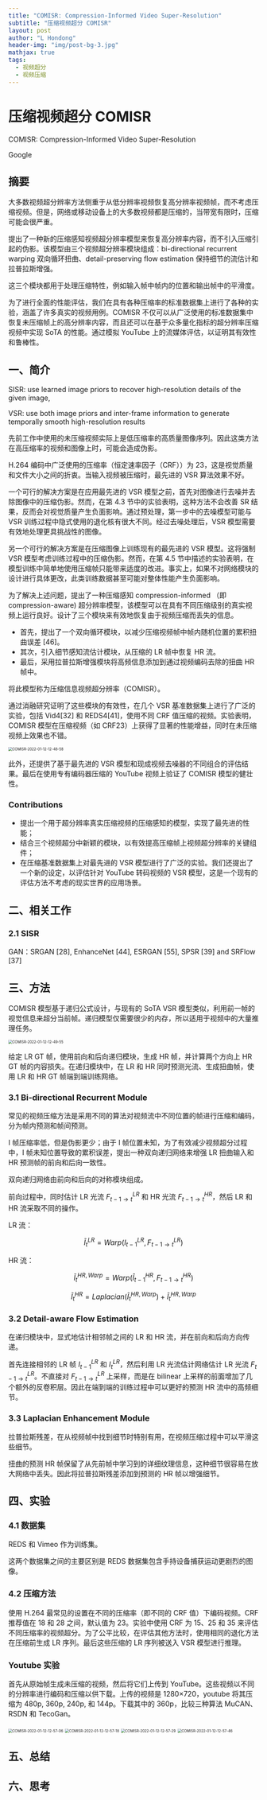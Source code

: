```yaml
---
title: "COMISR: Compression-Informed Video Super-Resolution"
subtitle: "压缩视频超分 COMISR"
layout: post
author: "L Hondong"
header-img: "img/post-bg-3.jpg"
mathjax: true
tags:
  - 视频超分
  - 视频压缩
---
```


# 压缩视频超分 COMISR

COMISR: Compression-Informed Video Super-Resolution

Google

## 摘要

大多数视频超分辨率方法侧重于从低分辨率视频恢复高分辨率视频帧，而不考虑压缩视频。但是，网络或移动设备上的大多数视频都是压缩的，当带宽有限时，压缩可能会很严重。

提出了一种新的压缩感知视频超分辨率模型来恢复高分辨率内容，而不引入压缩引起的伪影。该模型由三个视频超分辨率模块组成：bi-directional recurrent warping 双向循环扭曲、detail-preserving flow estimation 保持细节的流估计和拉普拉斯增强。

这三个模块都用于处理压缩特性，例如输入帧中帧内的位置和输出帧中的平滑度。

为了进行全面的性能评估，我们在具有各种压缩率的标准数据集上进行了各种的实验，涵盖了许多真实的视频用例。COMISR 不仅可以从广泛使用的标准数据集中恢复未压缩帧上的高分辨率内容，而且还可以在基于众多量化指标的超分辨率压缩视频中实现 SoTA 的性能。通过模拟 YouTube 上的流媒体评估，以证明其有效性和鲁棒性。

## 一、简介

SISR: use learned image priors to recover high-resolution details of the given image,

VSR: use both image priors and inter-frame information to generate temporally smooth high-resolution results

先前工作中使用的未压缩视频实际上是低压缩率的高质量图像序列。因此这类方法在高压缩率的视频和图像上时，可能会造成伪影。

H.264 编码中广泛使用的压缩率（恒定速率因子（CRF））为 23，这是视觉质量和文件大小之间的折衷。当输入视频被压缩时，最先进的 VSR 算法效果不好。

一个可行的解决方案是在应用最先进的 VSR 模型之前，首先对图像进行去噪并去除图像中的压缩伪影。然而，在第 4.3 节中的实验表明，这种方法不会改善 SR 结果，反而会对视觉质量产生负面影响。通过预处理，第一步中的去噪模型可能与 VSR 训练过程中隐式使用的退化核有很大不同。经过去噪处理后，VSR 模型需要有效地处理更具挑战性的图像。

另一个可行的解决方案是在压缩图像上训练现有的最先进的 VSR 模型。这将强制 VSR 模型考虑训练过程中的压缩伪影。然而，在第 4.5 节中描述的实验表明，在模型训练中简单地使用压缩帧只能带来适度的改进。事实上，如果不对网络模块的设计进行具体更改，此类训练数据甚至可能对整体性能产生负面影响。

为了解决上述问题，提出了一种压缩感知 compression-informed （即 compression-aware) 超分辨率模型，该模型可以在具有不同压缩级别的真实视频上运行良好。设计了三个模块来有效地恢复由于视频压缩而丢失的信息。

- 首先，提出了一个双向循环模块，以减少压缩视频帧中帧内随机位置的累积扭曲误差 [46]。
- 其次，引入细节感知流估计模块，从压缩的 LR 帧中恢复 HR 流。
- 最后，采用拉普拉斯增强模块将高频信息添加到通过视频编码去除的扭曲 HR 帧中。

将此模型称为压缩信息视频超分辨率（COMISR）。

通过消融研究证明了这些模块的有效性，在几个 VSR 基准数据集上进行了广泛的实验，包括 Vid4[32] 和 REDS4[41]，使用不同 CRF 值压缩的视频。实验表明，COMISR 模型在压缩视频（如 CRF23）上获得了显著的性能增益，同时在未压缩视频上效果也不错。

<img src="https://cdn.jsdelivr.net/gh/lhondong/Assets/Images/COMISR-2022-01-12-12-48-58.png" alt="COMISR-2022-01-12-12-48-58" style="zoom:50%;" />

此外，还提供了基于最先进的 VSR 模型和现成视频去噪器的不同组合的评估结果。最后在使用专有编码器压缩的 YouTube 视频上验证了 COMISR 模型的健壮性。

### Contributions

- 提出一个用于超分辨率真实压缩视频的压缩感知的模型，实现了最先进的性能；
- 结合三个视频超分中新颖的模块，以有效提高压缩帧上视频超分辨率的关键组件；
- 在压缩基准数据集上对最先进的 VSR 模型进行了广泛的实验。我们还提出了一个新的设定，以评估针对 YouTube 转码视频的 VSR 模型，这是一个现有的评估方法不考虑的现实世界的应用场景。

## 二、相关工作

### 2.1 SISR

GAN：SRGAN [28], EnhanceNet [44], ESRGAN [55], SPSR [39] and SRFlow [37]

## 三、方法

COMISR 模型基于递归公式设计，与现有的 SoTA VSR 模型类似，利用前一帧的视觉信息来超分当前帧。递归模型仅需要很少的内存，所以适用于视频中的大量推理任务。

<img src="https://cdn.jsdelivr.net/gh/lhondong/Assets/Images/COMISR-2022-01-12-12-49-55.png" alt="COMISR-2022-01-12-12-49-55" style="zoom:50%;" />

给定 LR GT 帧，使用前向和后向递归模块，生成 HR 帧，并计算两个方向上 HR GT 帧的内容损失。在递归模块中，在 LR 和 HR 同时预测光流、生成扭曲帧，使用 LR 和 HR GT 帧端到端训练网络。

### 3.1 Bi-directional Recurrent Module

常见的视频压缩方法是采用不同的算法对视频流中不同位置的帧进行压缩和编码，分为帧内预测和帧间预测。

I 帧压缩率低，但是伪影更少；由于 I 帧位置未知，为了有效减少视频超分过程中，I 帧未知位置导致的累积误差，提出一种双向递归网络来增强 LR 扭曲输入和 HR 预测帧的前向和后向一致性。

双向递归网络由前向和后向的对称模块组成。

前向过程中，同时估计 LR 光流 $F^{LR}_{t-1\rightarrow t}$ 和 HR 光流 $F^{HR}_{t-1\rightarrow t}$，然后 LR 和 HR 流采取不同的操作。

LR 流：

$$
\tilde{I}_{t}^{LR}=Warp\left(I_{t-1}^{LR}, F_{t-1 \rightarrow t}^{LR} \right)
$$

HR 流：

$$
\tilde{I}_{t}^{HR,Warp}=Warp\left(\hat{I}_{t-1}^{HR}, F_{t-1\rightarrow t}^{H R} \right)
$$

$$
\tilde{I}_{t}^{HR}=Laplacian\left(\tilde{I}_{t}^{HR,Warp}\right)+\tilde{I}_{t}^{HR,Warp} 
$$

### 3.2 Detail-aware Flow Estimation

在递归模块中，显式地估计相邻帧之间的 LR 和 HR 流，并在前向和后向方向传递。

首先连接相邻的 LR 帧 $I^{LR}_{t-1}$ 和 $I^{LR}_{t}$，然后利用 LR 光流估计网络估计 LR 光流 $F^{LR}_{t-1\rightarrow t}$。不直接对 $F^{LR}_{t-1\rightarrow t}$ 上采样，而是在 bilinear 上采样的前面增加了几个额外的反卷积层。因此在端到端的训练过程中可以更好的预测 HR 流中的高频细节。

### 3.3 Laplacian Enhancement Module

拉普拉斯残差，在从视频帧中找到细节时特别有用，在视频压缩过程中可以平滑这些细节。

扭曲的预测 HR 帧保留了从先前帧中学习到的详细纹理信息，这种细节很容易在放大网络中丢失。因此将拉普拉斯残差添加到预测的 HR 帧以增强细节。

## 四、实验

### 4.1 数据集

REDS 和 Vimeo 作为训练集。

这两个数据集之间的主要区别是 REDS 数据集包含手持设备捕获运动更剧烈的图像。

### 4.2 压缩方法

使用 H.264 最常见的设置在不同的压缩率（即不同的 CRF 值）下编码视频。CRF 推荐值在 18 和 28 之间，默认值为 23。实验中使用 CRF 为 15、25 和 35 来评估不同压缩率的视频超分。为了公平比较，在评估其他方法时，使用相同的退化方法在压缩前生成 LR 序列。最后这些压缩的 LR 序列被送入 VSR 模型进行推理。

### Youtube 实验

首先从原始帧生成未压缩的视频，然后将它们上传到 YouTube。这些视频以不同的分辨率进行编码和压缩以供下载。上传的视频是 1280×720，youtube 将其压缩为 480p, 360p, 240p, 和 144p。下载其中的 360p，比较三种算法 MuCAN、RSDN 和 TecoGan。

<img src="https://cdn.jsdelivr.net/gh/lhondong/Assets/Images/COMISR-2022-01-12-12-57-06.png" alt="COMISR-2022-01-12-12-57-06" style="zoom:50%;" />

<img src="https://cdn.jsdelivr.net/gh/lhondong/Assets/Images/COMISR-2022-01-12-12-57-18.png" alt="COMISR-2022-01-12-12-57-18" style="zoom:50%;" />

<img src="https://cdn.jsdelivr.net/gh/lhondong/Assets/Images/COMISR-2022-01-12-12-57-29.png" alt="COMISR-2022-01-12-12-57-29" style="zoom:50%;" />

<img src="https://cdn.jsdelivr.net/gh/lhondong/Assets/Images/COMISR-2022-01-12-12-57-46.png" alt="COMISR-2022-01-12-12-57-46" style="zoom:50%;" />

## 五、总结

## 六、思考
